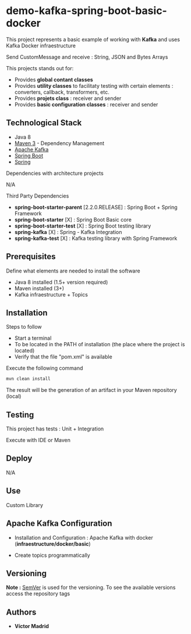 # demo-kafka-spring-boot-basic-docker

This project represents a basic example of working with **Kafka** and uses Kafka Docker infraestructure

Send CustomMessage and receive : String, JSON and Bytes Arrays	

This projects stands out for:

* Provides  **global contant classes**
* Provides **utility classes** to facilitaty testing with certain elements : converters, callback, transformers, etc.
* Provides **projets class** : receiver and sender
* Provides **basic configuration classes** : receiver and sender





## Technological Stack

* Java 8
* [Maven 3](https://maven.apache.org/) - Dependency Management
* [Apache Kafka ](https://kafka.apache.org/)
* [Spring Boot](https://spring.io/projects/spring-boot)
* [Spring](https://spring.io)

Dependencies with architecture projects

N/A

Third Party Dependencies

* **spring-boot-starter-parent** [2.2.0.RELEASE] : Spring Boot + Spring Framework 
* **spring-boot-starter** [X] : Spring Boot Basic core
* **spring-boot-starter-test** [X] : Spring Boot testing library
* **spring-kafka** [X] : Spring - Kafka Integration
* **spring-kafka-test** [X] : Kafka testing library with Spring Framework





## Prerequisites

Define what elements are needed to install the software

* Java 8 installed (1.5+ version required)
* Maven installed  (3+)
* Kafka infraestructure + Topics





## Installation

Steps to follow

* Start a terminal
* To be located in the PATH of installation (the place where the project is located)
* Verify that the file "pom.xml" is available

Execute the following command

```bash
mvn clean install
```

The result will be the generation of an artifact in your Maven repository (local)





## Testing

This project has tests : Unit + Integration

Execute with IDE or Maven





## Deploy

N/A





## Use

Custom Library

## Apache Kafka Configuration

* Installation and Configuration : Apache Kafka with docker (**infraestructure/docker/basic**)

* Create topics programmatically




## Versioning

**Note :** [SemVer](http://semver.org/) is used for the versioning. 
To see the available versions access the repository tags





## Authors

* **Víctor Madrid**
